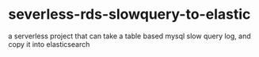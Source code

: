 # severless-rds-slowquery-to-elastic
a serverless project that can take a table based mysql slow query log, and copy it into elasticsearch

